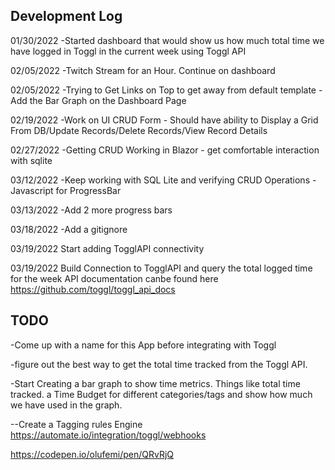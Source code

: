 ## Development Log 

01/30/2022
-Started dashboard that would show us how much total time we have logged in Toggl in the current week using Toggl API

02/05/2022
-Twitch Stream for an Hour. Continue on dashboard


02/05/2022
-Trying to Get Links on Top to get away from default template
-Add the Bar Graph on the Dashboard Page


02/19/2022
-Work on UI CRUD Form - Should have ability to Display a Grid From DB/Update Records/Delete Records/View Record Details

02/27/2022
-Getting CRUD Working in Blazor - get comfortable interaction with sqlite

03/12/2022
-Keep working with SQL Lite and verifying CRUD Operations
-Javascript for ProgressBar

03/13/2022
-Add 2 more progress bars

03/18/2022
-Add a gitignore

03/19/2022
Start adding TogglAPI connectivity


03/19/2022
Build Connection to TogglAPI and query the total logged time for the week
API documentation canbe found here
https://github.com/toggl/toggl_api_docs


## TODO
-Come up with a name for this App before integrating with Toggl

-figure out the best way to get the total time tracked from the Toggl API.

-Start Creating a bar graph to show time metrics. Things like total time tracked. a Time Budget for different
categories/tags and show how much we have used in the graph.

--Create a Tagging rules Engine
https://automate.io/integration/toggl/webhooks

https://codepen.io/olufemi/pen/QRvRjQ








